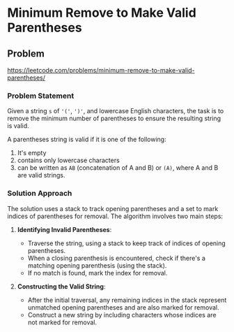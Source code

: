 # Minimum Remove to Make Valid Parentheses

## Problem
https://leetcode.com/problems/minimum-remove-to-make-valid-parentheses/

### Problem Statement
Given a string `s` of `'('`, `')'`, and lowercase English characters, the task is to remove the minimum number of parentheses to ensure the resulting string is valid. 

A parentheses string is valid if it is one of the following:
1. It's empty 
2. contains only lowercase characters 
3. can be written as `AB` (concatenation of A and B) or `(A)`, where A and B are valid strings.

### Solution Approach
The solution uses a stack to track opening parentheses and a set to mark indices of parentheses for removal. The algorithm involves two main steps:

1. **Identifying Invalid Parentheses**:
   - Traverse the string, using a stack to keep track of indices of opening parentheses.
   - When a closing parenthesis is encountered, check if there's a matching opening parenthesis (using the stack).
   - If no match is found, mark the index for removal.

2. **Constructing the Valid String**:
   - After the initial traversal, any remaining indices in the stack represent unmatched opening parentheses and are also marked for removal.
   - Construct a new string by including characters whose indices are not marked for removal.